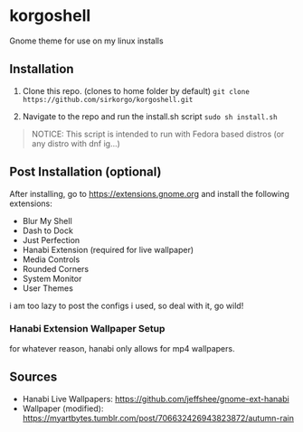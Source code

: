 # korgoshell
Gnome theme for use on my linux installs

## Installation

1. Clone this repo. (clones to home folder by default)
`git clone https://github.com/sirkorgo/korgoshell.git`

2. Navigate to the repo and run the install.sh script
`sudo sh install.sh`

> NOTICE: This script is intended to run with Fedora based distros (or any distro with dnf ig...)

## Post Installation (optional)
After installing, go to https://extensions.gnome.org and install the following extensions:
- Blur My Shell 
- Dash to Dock
- Just Perfection
- Hanabi Extension (required for live wallpaper)
- Media Controls
- Rounded Corners
- System Monitor
- User Themes

i am too lazy to post the configs i used, so deal with it, go wild!

### Hanabi Extension Wallpaper Setup

for whatever reason, hanabi only allows for mp4 wallpapers.

## Sources
- Hanabi Live Wallpapers: https://github.com/jeffshee/gnome-ext-hanabi
- Wallpaper (modified): https://myartbytes.tumblr.com/post/706632426943823872/autumn-rain
